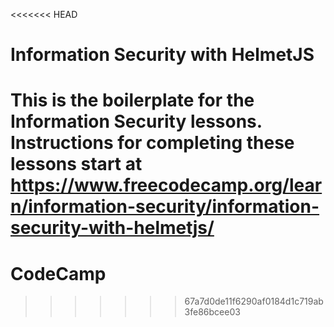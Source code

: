 <<<<<<< HEAD
# Information Security with HelmetJS

This is the boilerplate for the Information Security lessons. Instructions for completing these lessons start at https://www.freecodecamp.org/learn/information-security/information-security-with-helmetjs/
=======
# CodeCamp
>>>>>>> 67a7d0de11f6290af0184d1c719ab3fe86bcee03
